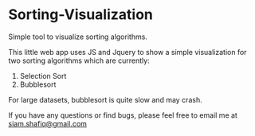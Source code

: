 # Sorting-Visualization
Simple tool to visualize sorting algorithms.

This little web app uses JS and Jquery to show a simple visualization for two sorting algorithms which are currently:
1. Selection Sort
2. Bubblesort

For large datasets, bubblesort is quite slow and may crash.

If you have any questions or find bugs, please feel free to email me at siam.shafiq@gmail.com
